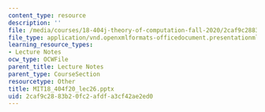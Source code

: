 ```yaml
---
content_type: resource
description: ''
file: /media/courses/18-404j-theory-of-computation-fall-2020/2caf9c2883b20fc2afdfa3cf42ae2ed0_MIT18_404f20_lec26.pptx
file_type: application/vnd.openxmlformats-officedocument.presentationml.presentation
learning_resource_types:
- Lecture Notes
ocw_type: OCWFile
parent_title: Lecture Notes
parent_type: CourseSection
resourcetype: Other
title: MIT18_404f20_lec26.pptx
uid: 2caf9c28-83b2-0fc2-afdf-a3cf42ae2ed0
---
```

